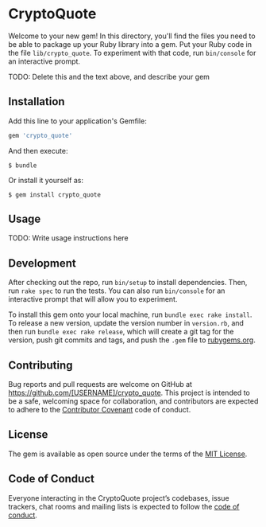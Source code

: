 # CryptoQuote

Welcome to your new gem! In this directory, you'll find the files you need to be able to package up your Ruby library into a gem. Put your Ruby code in the file `lib/crypto_quote`. To experiment with that code, run `bin/console` for an interactive prompt.

TODO: Delete this and the text above, and describe your gem

## Installation

Add this line to your application's Gemfile:

```ruby
gem 'crypto_quote'
```

And then execute:

    $ bundle

Or install it yourself as:

    $ gem install crypto_quote

## Usage

TODO: Write usage instructions here

## Development

After checking out the repo, run `bin/setup` to install dependencies. Then, run `rake spec` to run the tests. You can also run `bin/console` for an interactive prompt that will allow you to experiment.

To install this gem onto your local machine, run `bundle exec rake install`. To release a new version, update the version number in `version.rb`, and then run `bundle exec rake release`, which will create a git tag for the version, push git commits and tags, and push the `.gem` file to [rubygems.org](https://rubygems.org).

## Contributing

Bug reports and pull requests are welcome on GitHub at https://github.com/[USERNAME]/crypto_quote. This project is intended to be a safe, welcoming space for collaboration, and contributors are expected to adhere to the [Contributor Covenant](http://contributor-covenant.org) code of conduct.

## License

The gem is available as open source under the terms of the [MIT License](https://opensource.org/licenses/MIT).

## Code of Conduct

Everyone interacting in the CryptoQuote project’s codebases, issue trackers, chat rooms and mailing lists is expected to follow the [code of conduct](https://github.com/[USERNAME]/crypto_quote/blob/master/CODE_OF_CONDUCT.md).
